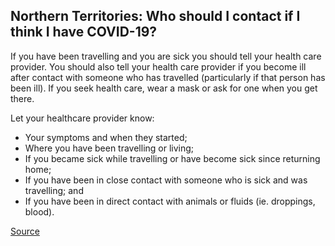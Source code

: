 ## Northern Territories: Who should I contact if I think I have COVID-19?

If you have been travelling and you are sick you should tell your health care provider. You should also tell your health care provider if you become ill after contact with someone who has travelled (particularly if that person has been ill). If you seek health care, wear a mask or ask for one when you get there.

Let your healthcare provider know:

- Your symptoms and when they started;
- Where you have been travelling or living;
- If you became sick while travelling or have become sick since returning home;
- If you have been in close contact with someone who is sick and was travelling; and
- If you have been in direct contact with animals or fluids (ie. droppings, blood).

[Source](https://www.hss.gov.nt.ca/en/services/coronavirus-disease-covid-19/coronavirus-disease-covid-19-faqs)
